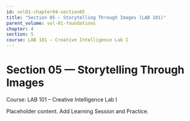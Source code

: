 ```yaml
---
id: vol01-chapter04-section05
title: "Section 05 — Storytelling Through Images (LAB 101)"
parent_volume: vol-01-foundations
chapter: 4
section: 5
course: LAB 101 – Creative Intelligence Lab I
---
```


# Section 05 — Storytelling Through Images
Course: LAB 101 – Creative Intelligence Lab I

Placeholder content. Add Learning Session and Practice.


